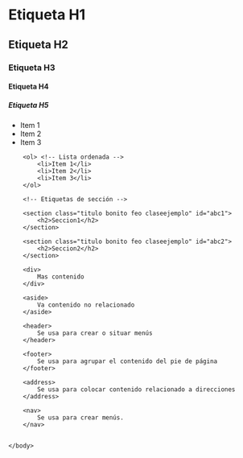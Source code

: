 <html>

<head>

<meta charset="UTF-8">

<meta name="viewport" content="width:device-width, initial-scale=1.0">

<link ref="icon" href="" type="image/x-icon">

<title>Hola mundo</title>

<meta name="description" content="">

<meta name="keywords" content="">

<link rel="stylesheet" href="./assets/css/styles.css"> <meta http-equiv="cache-control" content="no-cache">

</head>

<body>

<!-- Etiquetas de encabezados -->

<h1>Etiqueta H1</h1>

<h2>Etiqueta H2</h2>

<h3>Etiqueta H3</h3>

<h4>Etiqueta H4</h4>

<h5>Etiqueta H5</h5>
<!-- Etiquetas de listas -->
        <ul> <!-- Lista no ordenada -->
            <li>Item 1</li>
            <li>Item 2</li>
            <li>Item 3</li>
        </ul>

        <ol> <!-- Lista ordenada -->
            <li>Item 1</li>
            <li>Item 2</li>
            <li>Item 3</li>
        </ol>

        <!-- Etiquetas de sección -->

        <section class="titulo bonito feo claseejemplo" id="abc1">
            <h2>Seccion1</h2>
        </section>

        <section class="titulo bonito feo claseejemplo" id="abc2">
            <h2>Seccion2</h2>
        </section>

        <div>
            Mas contenido
        </div>

        <aside>
            Va contenido no relacionado
        </aside>

        <header>
            Se usa para crear o situar menús
        </header>

        <footer>
            Se usa para agrupar el contenido del pie de página
        </footer>

        <address>
            Se usa para colocar contenido relacionado a direcciones
        </address>

        <nav>
            Se usa para crear menús.
        </nav>


    </body>
</html>

